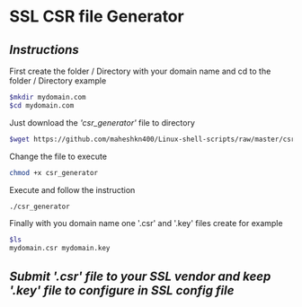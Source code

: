 # SSL CSR file Generator
## _Instructions_
First create the folder / Directory with your domain name and cd to the folder / Directory example
~~~sh
$mkdir mydomain.com
$cd mydomain.com
~~~

Just download the _'csr_generator'_ file to directory

~~~sh
$wget https://github.com/maheshkn400/Linux-shell-scripts/raw/master/csr/csr_generator
~~~

Change the file to execute

~~~sh
chmod +x csr_generator
~~~

Execute and follow the instruction

~~~sh
./csr_generator
~~~

Finally with you domain name one '.csr' and '.key' files create for example

~~~sh
$ls
mydomain.csr mydomain.key
~~~

## _Submit '.csr' file to your SSL vendor and keep '.key' file to configure in SSL config file_
